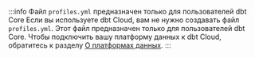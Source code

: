 :::info Файл `profiles.yml` предназначен только для пользователей dbt Core
Если вы используете dbt Cloud, вам не нужно создавать файл `profiles.yml`. Этот файл предназначен только для пользователей dbt Core. Чтобы подключить вашу платформу данных к dbt Cloud, обратитесь к разделу [О платформах данных](/docs/cloud/connect-data-platform/about-connections).
:::